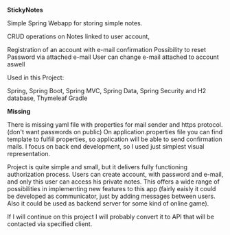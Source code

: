 <b>StickyNotes</b>

Simple Spring Webapp for storing simple notes.

CRUD operations on Notes linked to user account,

Registration of an account with e-mail confirmation
Possibility to reset Password via attached e-mail
User can change e-mail attached to account aswell


Used in this Project:

Spring, Spring Boot, Spring MVC, Spring Data,
Spring Security and H2 database, Thymeleaf
Gradle


<b>Missing</b>

There is missing yaml file 
with properties for mail sender and https protocol.
(don't want passwords on public)
On application.properties file you can find template to fulfiil properties,
so application will be able to send confirmation mails.
I focus on back end development, so I used just simplest visual representation.


Project is quite simple and small, but it delivers fully functioning authorization process.
Users can create account, with password and e-mail, and only this user can access his private notes.
This offers a wide range of possibilities in implementing new features to this app
(fairly eaisly it could be developed as communicator, just by adding messages between users.
Also it could be used as backend server for some kind of online game).

If I will continue on this project I will probably convert it to API that will be contacted via specified client.
